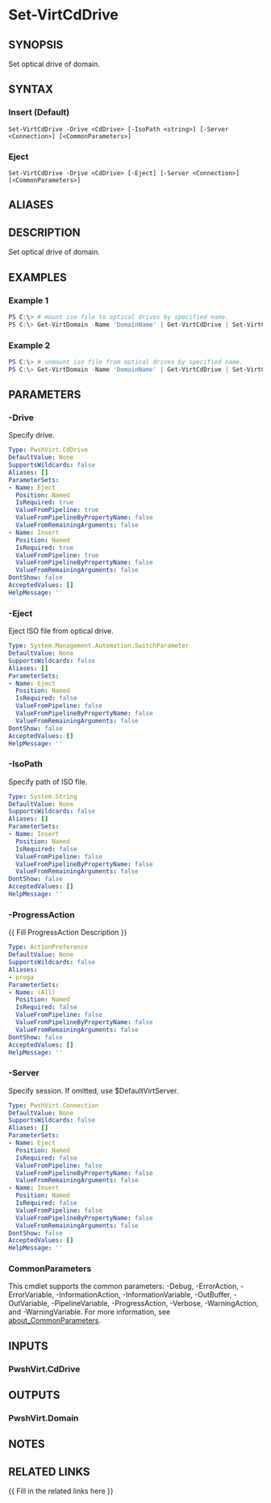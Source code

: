 ﻿---
document type: cmdlet
external help file: PwshVirt.dll-Help.xml
HelpUri: 
ms.date: 07/27/2025
PlatyPS schema version: 2024-05-01
---

# Set-VirtCdDrive

## SYNOPSIS

Set optical drive of domain.

## SYNTAX

### Insert (Default)

```
Set-VirtCdDrive -Drive <CdDrive> [-IsoPath <string>] [-Server <Connection>] [<CommonParameters>]
```

### Eject

```
Set-VirtCdDrive -Drive <CdDrive> [-Eject] [-Server <Connection>] [<CommonParameters>]
```

## ALIASES

## DESCRIPTION

Set optical drive of domain.

## EXAMPLES

### Example 1

```powershell
PS C:\> # mount iso file to optical drives by specified name.
PS C:\> Get-VirtDomain -Name 'DomainName' | Get-VirtCdDrive | Set-VirtCdDrive -IsoPath /root/media.iso
```

### Example 2

```powershell
PS C:\> # unmount iso file from optical drives by specified name.
PS C:\> Get-VirtDomain -Name 'DomainName' | Get-VirtCdDrive | Set-VirtCdDrive -Eject
```

## PARAMETERS

### -Drive

Specify drive.

```yaml
Type: PwshVirt.CdDrive
DefaultValue: None
SupportsWildcards: false
Aliases: []
ParameterSets:
- Name: Eject
  Position: Named
  IsRequired: true
  ValueFromPipeline: true
  ValueFromPipelineByPropertyName: false
  ValueFromRemainingArguments: false
- Name: Insert
  Position: Named
  IsRequired: true
  ValueFromPipeline: true
  ValueFromPipelineByPropertyName: false
  ValueFromRemainingArguments: false
DontShow: false
AcceptedValues: []
HelpMessage: ''
```

### -Eject

Eject ISO file from optical drive.

```yaml
Type: System.Management.Automation.SwitchParameter
DefaultValue: None
SupportsWildcards: false
Aliases: []
ParameterSets:
- Name: Eject
  Position: Named
  IsRequired: false
  ValueFromPipeline: false
  ValueFromPipelineByPropertyName: false
  ValueFromRemainingArguments: false
DontShow: false
AcceptedValues: []
HelpMessage: ''
```

### -IsoPath

Specify path of ISO file.

```yaml
Type: System.String
DefaultValue: None
SupportsWildcards: false
Aliases: []
ParameterSets:
- Name: Insert
  Position: Named
  IsRequired: false
  ValueFromPipeline: false
  ValueFromPipelineByPropertyName: false
  ValueFromRemainingArguments: false
DontShow: false
AcceptedValues: []
HelpMessage: ''
```

### -ProgressAction

{{ Fill ProgressAction Description }}

```yaml
Type: ActionPreference
DefaultValue: None
SupportsWildcards: false
Aliases:
- proga
ParameterSets:
- Name: (All)
  Position: Named
  IsRequired: false
  ValueFromPipeline: false
  ValueFromPipelineByPropertyName: false
  ValueFromRemainingArguments: false
DontShow: false
AcceptedValues: []
HelpMessage: ''
```

### -Server

Specify session.
If omitted, use $DefaultVirtServer.

```yaml
Type: PwshVirt.Connection
DefaultValue: None
SupportsWildcards: false
Aliases: []
ParameterSets:
- Name: Eject
  Position: Named
  IsRequired: false
  ValueFromPipeline: false
  ValueFromPipelineByPropertyName: false
  ValueFromRemainingArguments: false
- Name: Insert
  Position: Named
  IsRequired: false
  ValueFromPipeline: false
  ValueFromPipelineByPropertyName: false
  ValueFromRemainingArguments: false
DontShow: false
AcceptedValues: []
HelpMessage: ''
```

### CommonParameters

This cmdlet supports the common parameters: -Debug, -ErrorAction, -ErrorVariable,
-InformationAction, -InformationVariable, -OutBuffer, -OutVariable, -PipelineVariable,
-ProgressAction, -Verbose, -WarningAction, and -WarningVariable. For more information, see
[about_CommonParameters](https://go.microsoft.com/fwlink/?LinkID=113216).

## INPUTS

### PwshVirt.CdDrive

## OUTPUTS

### PwshVirt.Domain

## NOTES

## RELATED LINKS

{{ Fill in the related links here }}

